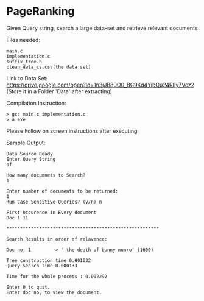 # PageRanking
Given Query string, search a large data-set and retrieve relevant documents


Files needed:

	main.c
	implementation.c
	suffix_tree.h
	clean_data_cs.csv(the data set)  

Link to Data Set:</br>
https://drive.google.com/open?id=1n3jJB80O0_BC9Kd4YibQu24RIIy7Vez2</br>
(Store it in a Folder 'Data' after extracting)

Compilation Instruction:

	> gcc main.c implementation.c 
	> a.exe 

Please Follow on screen instructions after executing

Sample Output:

	Data Source Ready
	Enter Query String
	of

	How many documnets to Search?
	1

	Enter number of documents to be returned:
	1
	Run Case Sensitive Queries? (y/n) n

	First Occurence in Every document
	Doc 1 11

	********************************************************

	Search Results in order of relavence:

	Doc no: 1        -> ' the death of bunny munro' (1600)

	Tree construction time 0.001032
	Query Search Time 0.000133

	Time for the whole process : 0.002292

	Enter 0 to quit.
	Enter doc no, to view the document.

